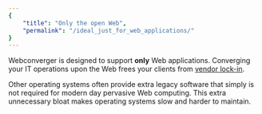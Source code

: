 ```yaml
---
{
    "title": "Only the open Web",
    "permalink": "/ideal_just_for_web_applications/"
}
---
```


Webconverger is designed to support **only** Web applications. Converging your
IT operations upon the Web frees your clients from [vendor
lock-in](http://en.wikipedia.org/wiki/Vendor_lock-in).

Other operating systems often provide extra legacy software that simply is not
required for modern day pervasive Web computing. This extra unnecessary bloat
makes operating systems slow and harder to maintain.
